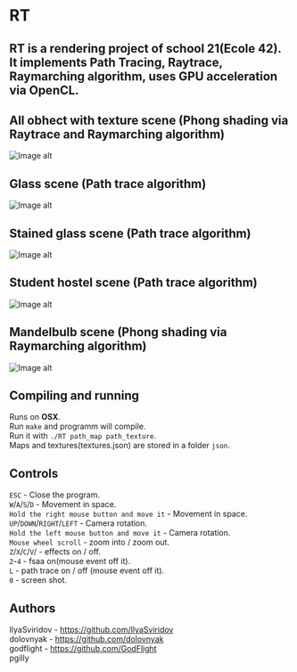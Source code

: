 # RT
## RT is a rendering project of school 21(Ecole 42). It implements Path Tracing, Raytrace, Raymarching algorithm, uses GPU acceleration via OpenCL.

## All obhect with texture scene (Phong shading via Raytrace and Raymarching algorithm)
![Image alt](https://github.com/dolovnyak/rt_indi/raw/master/images/12.10.2019%2016.17.47.png)
## Glass scene (Path trace algorithm)
![Image alt](https://github.com/dolovnyak/rt_indi/raw/master/images/12.10.2019%2016.19.50.png)
## Stained glass scene (Path trace algorithm)
![Image alt](https://github.com/dolovnyak/rt_indi/raw/master/images/12.10.2019%2016.22.34.png)
## Student hostel scene (Path trace algorithm)
![Image alt](https://github.com/dolovnyak/rt_indi/raw/master/images/12.10.2019%2016.27.14.png)
## Mandelbulb scene (Phong shading via Raymarching algorithm)
![Image alt](https://github.com/dolovnyak/rt_indi/raw/master/images/12.10.2019%2016.29.09.png)

## Compiling and running
Runs on **OSX**.  
Run `make` and programm will compile.  
Run it with `./RT path_map path_texture`.  
Maps and textures(textures.json) are stored in a folder `json`.

## Controls
`ESC` - Close the program.  
`W`/`A`/`S`/`D` - Movement in space.    
`Hold the right mouse button and move it` - Movement in space.   
`UP`/`DOWN`/`RIGHT`/`LEFT` - Camera rotation.  
`Hold the left mouse button and move it` - Camera rotation.   
`Mouse wheel scroll` - zoom into / zoom out.   
`Z`/`X`/`C`/`V`/ - effects on / off.   
`2`-`4` - fsaa on(mouse event off it).   
`L` - path trace on / off (mouse event off it).   
`0` - screen shot.   

## Authors
IlyaSviridov - https://github.com/IlyaSviridov   
dolovnyak - https://github.com/dolovnyak   
godflight - https://github.com/GodFlight   
pgilly   
